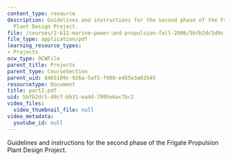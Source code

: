 ```yaml
---
content_type: resource
description: Guidelines and instructions for the second phase of the Frigate Propulsion
  Plant Design Project.
file: /courses/2-611-marine-power-and-propulsion-fall-2006/5bfb2dc5d9cfbb31ea4d7995e6ac7bc2_part2.pdf
file_type: application/pdf
learning_resource_types:
- Projects
ocw_type: OCWFile
parent_title: Projects
parent_type: CourseSection
parent_uid: 8465109c-926a-5af5-f980-e455e3a03545
resourcetype: Document
title: part2.pdf
uid: 5bfb2dc5-d9cf-bb31-ea4d-7995e6ac7bc2
video_files:
  video_thumbnail_file: null
video_metadata:
  youtube_id: null
---
```

Guidelines and instructions for the second phase of the Frigate Propulsion Plant Design Project.

